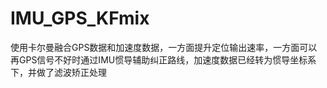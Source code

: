 # IMU_GPS_KFmix
使用卡尔曼融合GPS数据和加速度数据，一方面提升定位输出速率，一方面可以再GPS信号不好时通过IMU惯导辅助纠正路线，加速度数据已经转为惯导坐标系下，并做了滤波矫正处理
